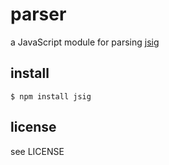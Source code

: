 # parser
a JavaScript module for parsing [jsig](https://github.com/jsigbiz/spec)

## install
```console
$ npm install jsig
```

## license
see LICENSE